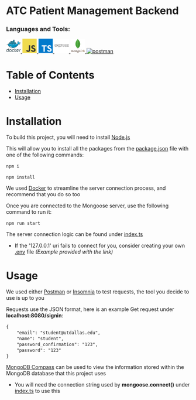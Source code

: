 ATC Patient Management Backend
========================

<h3 align="left">Languages and Tools:</h3>

<p align="left"> <a href="https://www.docker.com/" target="_blank"> 
<img src="https://raw.githubusercontent.com/devicons/devicon/master/icons/docker/docker-original-wordmark.svg" alt="docker" width="40" height="40"/>
 </a> <a href="https://developer.mozilla.org/en-US/docs/Web/JavaScript" target="_blank"> <img src="https://raw.githubusercontent.com/devicons/devicon/master/icons/javascript/javascript-original.svg" alt="javascript" width="40" height="40"/> 
  </a> <a href="https://www.typescriptlang.org/" target="_blank"> <img src="https://raw.githubusercontent.com/devicons/devicon/master/icons/typescript/typescript-original.svg" alt="typescript" width="40" height="40"/>
</a> <a href="https://expressjs.com" target="_blank"> <img src="https://raw.githubusercontent.com/devicons/devicon/master/icons/express/express-original-wordmark.svg" alt="express" width="40" height="40"/>
 </a> <a href="https://www.mongodb.com/" target="_blank">  <img src="https://raw.githubusercontent.com/devicons/devicon/master/icons/mongodb/mongodb-original-wordmark.svg" alt="mongodb" width="40" height="40"/> 
 <a href="https://postman.com" target="_blank"> <img src="https://www.vectorlogo.zone/logos/getpostman/getpostman-icon.svg" alt="postman" width="40" height="40"/>
 </a> </p>

# Table of Contents

- [Installation]()
- [Usage]()

# Installation

To build this project, you will need to install [Node.js](https://nodejs.org/en/)

This will allow you to install all the packages from the [package.json](https://github.com/UTDallasEPICS/ATC-Patient-Management-Backend/blob/main/package.json) file with one of the following commands:
``````
npm i 
``````
``````
npm install
``````

We used [Docker](https://www.docker.com/) to streamline the server connection process, and recommend that you do so too

Once you are connected to the Mongoose server, use the following command to run it:
```
npm run start
```

The server connection logic can be found under [index.ts](https://github.com/UTDallasEPICS/ATC-Patient-Management-Backend/blob/main/index.ts) 
- If the '127.0.0.1'  uri fails to connect for you, consider creating your own [.env](https://github.com/UTDallasEPICS/ATC-Patient-Management-Backend/blob/main/.env.example) file *(Example provided with the link)*

# Usage  

We used either [Postman](https://www.postman.com/) or [Insomnia](https://insomnia.rest/) to test requests, the tool you decide to use is up to you

Requests use the JSON format, here is an example Get request under **localhost:8080/signin**:
```
{
    "email": "student@utdallas.edu",
    "name": "student",
    "password_confirmation": "123",
    "password": "123"
}
```

[MongoDB Compass](https://www.mongodb.com/products/compass) can be used to view the information stored within the MongoDB database that this project uses
- You will need the connection string used by **mongoose.connect()** under [index.ts](https://github.com/UTDallasEPICS/ATC-Patient-Management-Backend/blob/main/index.ts) to use this
